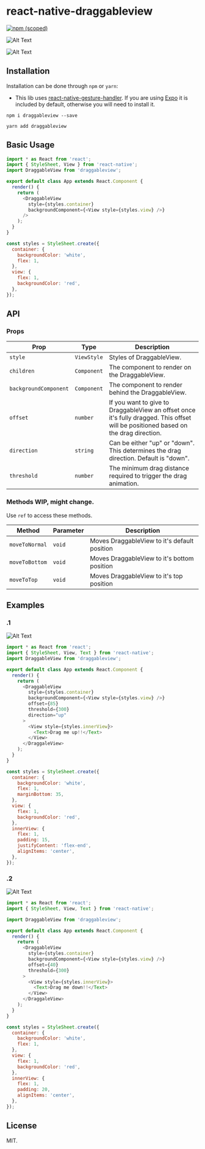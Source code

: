 # react-native-draggableview

[![npm (scoped)](https://img.shields.io/npm/v/draggableview.svg)](https://www.npmjs.com/package/draggableview) 

![Alt Text](https://cdn.discordapp.com/attachments/172177937594843136/478293517924433920/ex2.gif)

![Alt Text](https://cdn.discordapp.com/attachments/172177937594843136/478293504930611200/ex1.gif)

## Installation

Installation can be done through `npm` or `yarn`:

- This lib uses [react-native-gesture-handler](https://github.com/kmagiera/react-native-gesture-handler). If you are using [Expo](https://expo.io/) it is included by default, otherwise you will need to install it.

```shell
npm i draggableview --save
```

```shell
yarn add draggableview
```

## Basic Usage

```js
import * as React from 'react';
import { StyleSheet, View } from 'react-native';
import DraggableView from 'draggableview';

export default class App extends React.Component {
  render() {
    return (
      <DraggableView
        style={styles.container}
        backgroundComponent={<View style={styles.view} />}
      />
    );
  }
}

const styles = StyleSheet.create({
  container: {
    backgroundColor: 'white',
    flex: 1,
  },
  view: {
    flex: 1,
    backgroundColor: 'red',
  },
});
```

## API

### Props

| **Prop**              | **Type**    | **Description**                                                                                                                     |
| --------------------- | ----------- | ----------------------------------------------------------------------------------------------------------------------------------- |
| `style`               | `ViewStyle` | Styles of DraggableView.                                                                                                            |
| `children`            | `Component` | The component to render on the DraggableView.                                                                                       |
| `backgroundComponent` | `Component` | The component to render behind the DraggableView.                                                                                   |
| `offset`              | `number`    | If you want to give to DraggableView an offset once it's fully dragged. This offset will be positioned based on the drag direction. |
| `direction`           | `string`    | Can be either "up" or "down". This determines the drag direction. Default is "down".                                                |
| `threshold`           | `number`    | The minimum drag distance required to trigger the drag animation.                                                                   |

### Methods WIP, might change.

Use `ref` to access these methods.

| **Method**     | **Parameter** | **Description**                              |
| -------------- | ------------- | -------------------------------------------- |
| `moveToNormal` | `void`        | Moves DraggableView to it's default position |
| `moveToBottom` | `void`        | Moves DraggableView to it's bottom position  |
| `moveToTop`    | `void`        | Moves DraggableView to it's top position     |

## Examples

### .1

![Alt Text](https://cdn.discordapp.com/attachments/172177937594843136/478293517924433920/ex2.gif)

```js
import * as React from 'react';
import { StyleSheet, View, Text } from 'react-native';
import DraggableView from 'draggableview';

export default class App extends React.Component {
  render() {
    return (
      <DraggableView
        style={styles.container}
        backgroundComponent={<View style={styles.view} />}
        offset={85}
        threshold={300}
        direction="up"
      >
        <View style={styles.innerView}>
          <Text>Drag me up!!</Text>
        </View>
      </DraggaleView>
    );
  }
}

const styles = StyleSheet.create({
  container: {
    backgroundColor: 'white',
    flex: 1,
    marginBottom: 35,
  },
  view: {
    flex: 1,
    backgroundColor: 'red',
  },
  innerView: {
    flex: 1,
    padding: 15,
    justifyContent: 'flex-end',
    alignItems: 'center',
  },
});
```

### .2

![Alt Text](https://cdn.discordapp.com/attachments/172177937594843136/478295647070715904/ex3.gif)

```js
import * as React from 'react';
import { StyleSheet, View, Text } from 'react-native';

import DraggableView from 'draggableview';

export default class App extends React.Component {
  render() {
    return (
      <DraggableView
        style={styles.container}
        backgroundComponent={<View style={styles.view} />}
        offset={40}
        threshold={300}
      >
        <View style={styles.innerView}>
          <Text>Drag me down!!</Text>
        </View>
      </DraggaleView>
    );
  }
}

const styles = StyleSheet.create({
  container: {
    backgroundColor: 'white',
    flex: 1,
  },
  view: {
    flex: 1,
    backgroundColor: 'red',
  },
  innerView: {
    flex: 1,
    padding: 20,
    alignItems: 'center',
  },
});
```

## License

MIT.
